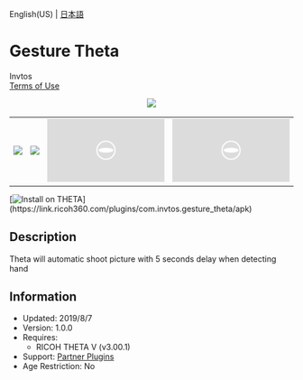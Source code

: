 English(US) | [日本語](README.ja.md)

# Gesture Theta

Invtos  
[Terms of Use](https://www.apache.org/licenses/LICENSE-2.0)

<div align="center"><img src="./1.png"><table><tr><td><img src="./2.png"></td><td><img src="./3.png"></td><td><img src="./4.png"></td><td><img src="./5.png"></td></tr></table></div>

[![Install on THETA](https://assets.ricoh360.com/image/upload/v1/front/theta/install-button.svg?)](https://link.ricoh360.com/plugins/com.invtos.gesture_theta/apk)

## Description

<div id="plugin-description">

Theta will automatic shoot picture with 5 seconds delay when detecting hand

</div>

## Information

- Updated: 2019/8/7
- Version: 1.0.0
- Requires:
  - RICOH THETA V (v3.00.1)
- Support: [Partner Plugins](https://github.com/wtos03/gesture_theta)
- Age Restriction: No
